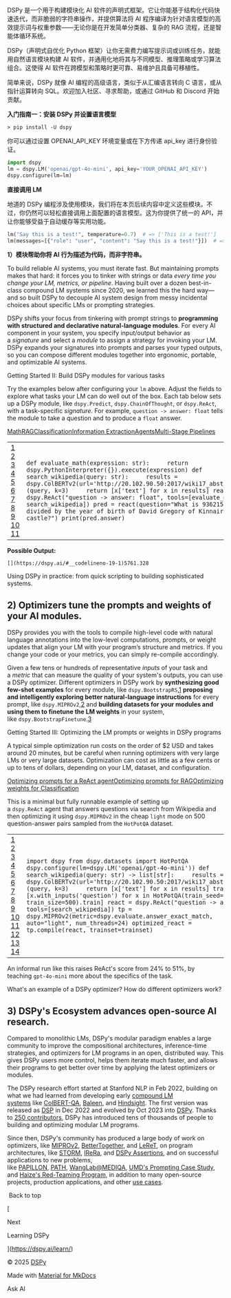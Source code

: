 
DSPy 是一个用于构建模块化 AI 软件的声明式框架。它让你能基于结构化代码快速迭代，而非脆弱的字符串操作，并提供算法将 AI 程序编译为针对语言模型的高效提示词与权重参数——无论你是在开发简单分类器、复杂的 RAG 流程，还是智能体循环系统。

DSPy（声明式自优化 Python 框架）让你无需费力编写提示词或训练任务，就能用自然语言模块构建 AI 软件，并通用化地将其与不同模型、推理策略或学习算法组合。这使得 AI 软件在跨模型和策略时更可靠、易维护且具备可移植性。

简单来说，DSPy 就像 AI 编程的高级语言，类似于从汇编语言转向 C 语言，或从指针运算转向 SQL。欢迎加入社区、寻求帮助，或通过 GitHub 和 Discord 开始贡献。

**入门指南一：安装 DSPy 并设置语言模型**

```shell
> pip install -U dspy
```

你可以通过设置 OPENAI_API_KEY 环境变量或在下方传递 api_key 进行身份验证。

```python
import dspy
lm = dspy.LM('openai/gpt-4o-mini', api_key='YOUR_OPENAI_API_KEY')
dspy.configure(lm=lm)
```

**直接调用 LM**

地道的 DSPy 编程涉及使用模块，我们将在本页后续内容中定义这些模块。不过，你仍然可以轻松直接调用上面配置的语言模型。这为你提供了统一的 API，并让你能够受益于自动缓存等实用功能。

```python
lm("Say this is a test!", temperature=0.7)  # => ['This is a test!']
lm(messages=[{"role": "user", "content": "Say this is a test!"}])  # => ['This is a test!']
```

**1）模块帮助你将 AI 行为描述为代码，而非字符串。**

To build reliable AI systems, you must iterate fast. But maintaining prompts makes that hard: it forces you to tinker with strings or data _every time you change your LM, metrics, or pipeline_. Having built over a dozen best-in-class compound LM systems since 2020, we learned this the hard way—and so built DSPy to decouple AI system design from messy incidental choices about specific LMs or prompting strategies.

DSPy shifts your focus from tinkering with prompt strings to **programming with structured and declarative natural-language modules**. For every AI component in your system, you specify input/output behavior as a _signature_ and select a _module_ to assign a strategy for invoking your LM. DSPy expands your signatures into prompts and parses your typed outputs, so you can compose different modules together into ergonomic, portable, and optimizable AI systems.

Getting Started II: Build DSPy modules for various tasks

Try the examples below after configuring your `lm` above. Adjust the fields to explore what tasks your LM can do well out of the box. Each tab below sets up a DSPy module, like `dspy.Predict`, `dspy.ChainOfThought`, or `dspy.ReAct`, with a task-specific _signature_. For example, `question -> answer: float` tells the module to take a question and to produce a `float` answer.

[Math](https://dspy.ai/#__tabbed_2_1)[RAG](https://dspy.ai/#__tabbed_2_2)[Classification](https://dspy.ai/#__tabbed_2_3)[Information Extraction](https://dspy.ai/#__tabbed_2_4)[Agents](https://dspy.ai/#__tabbed_2_5)[Multi-Stage Pipelines](https://dspy.ai/#__tabbed_2_6)

|   |   |
|---|---|
|[1](https://dspy.ai/#__codelineno-18-1)<br> [2](https://dspy.ai/#__codelineno-18-2)<br> [3](https://dspy.ai/#__codelineno-18-3)<br> [4](https://dspy.ai/#__codelineno-18-4)<br> [5](https://dspy.ai/#__codelineno-18-5)<br> [6](https://dspy.ai/#__codelineno-18-6)<br> [7](https://dspy.ai/#__codelineno-18-7)<br> [8](https://dspy.ai/#__codelineno-18-8)<br> [9](https://dspy.ai/#__codelineno-18-9)<br>[10](https://dspy.ai/#__codelineno-18-10)<br>[11](https://dspy.ai/#__codelineno-18-11)|`def evaluate_math(expression: str):     return dspy.PythonInterpreter({}).execute(expression) def search_wikipedia(query: str):     results = dspy.ColBERTv2(url='http://20.102.90.50:2017/wiki17_abstracts')(query, k=3)     return [x['text'] for x in results] react = dspy.ReAct("question -> answer: float", tools=[evaluate_math, search_wikipedia]) pred = react(question="What is 9362158 divided by the year of birth of David Gregory of Kinnairdy castle?") print(pred.answer)`|

**Possible Output:**

`[](https://dspy.ai/#__codelineno-19-1)5761.328`

Using DSPy in practice: from quick scripting to building sophisticated systems.

[](https://github.com/stanfordnlp/dspy/issues)

## 2) **Optimizers** tune the prompts and weights of your AI modules.

DSPy provides you with the tools to compile high-level code with natural language annotations into the low-level computations, prompts, or weight updates that align your LM with your program’s structure and metrics. If you change your code or your metrics, you can simply re-compile accordingly.

Given a few tens or hundreds of representative _inputs_ of your task and a _metric_ that can measure the quality of your system's outputs, you can use a DSPy optimizer. Different optimizers in DSPy work by **synthesizing good few-shot examples** for every module, like `dspy.BootstrapRS`,[1](https://arxiv.org/abs/2310.03714) **proposing and intelligently exploring better natural-language instructions** for every prompt, like `dspy.MIPROv2`,[2](https://arxiv.org/abs/2406.11695) and **building datasets for your modules and using them to finetune the LM weights** in your system, like `dspy.BootstrapFinetune`.[3](https://arxiv.org/abs/2407.10930)

Getting Started III: Optimizing the LM prompts or weights in DSPy programs

A typical simple optimization run costs on the order of $2 USD and takes around 20 minutes, but be careful when running optimizers with very large LMs or very large datasets. Optimization can cost as little as a few cents or up to tens of dollars, depending on your LM, dataset, and configuration.

[Optimizing prompts for a ReAct agent](https://dspy.ai/#__tabbed_3_1)[Optimizing prompts for RAG](https://dspy.ai/#__tabbed_3_2)[Optimizing weights for Classification](https://dspy.ai/#__tabbed_3_3)

This is a minimal but fully runnable example of setting up a `dspy.ReAct` agent that answers questions via search from Wikipedia and then optimizing it using `dspy.MIPROv2` in the cheap `light` mode on 500 question-answer pairs sampled from the `HotPotQA` dataset.

|   |   |
|---|---|
|[1](https://dspy.ai/#__codelineno-22-1)<br> [2](https://dspy.ai/#__codelineno-22-2)<br> [3](https://dspy.ai/#__codelineno-22-3)<br> [4](https://dspy.ai/#__codelineno-22-4)<br> [5](https://dspy.ai/#__codelineno-22-5)<br> [6](https://dspy.ai/#__codelineno-22-6)<br> [7](https://dspy.ai/#__codelineno-22-7)<br> [8](https://dspy.ai/#__codelineno-22-8)<br> [9](https://dspy.ai/#__codelineno-22-9)<br>[10](https://dspy.ai/#__codelineno-22-10)<br>[11](https://dspy.ai/#__codelineno-22-11)<br>[12](https://dspy.ai/#__codelineno-22-12)<br>[13](https://dspy.ai/#__codelineno-22-13)<br>[14](https://dspy.ai/#__codelineno-22-14)|`import dspy from dspy.datasets import HotPotQA dspy.configure(lm=dspy.LM('openai/gpt-4o-mini')) def search_wikipedia(query: str) -> list[str]:     results = dspy.ColBERTv2(url='http://20.102.90.50:2017/wiki17_abstracts')(query, k=3)     return [x['text'] for x in results] trainset = [x.with_inputs('question') for x in HotPotQA(train_seed=2024, train_size=500).train] react = dspy.ReAct("question -> answer", tools=[search_wikipedia]) tp = dspy.MIPROv2(metric=dspy.evaluate.answer_exact_match, auto="light", num_threads=24) optimized_react = tp.compile(react, trainset=trainset)`|

An informal run like this raises ReAct's score from 24% to 51%, by teaching `gpt-4o-mini` more about the specifics of the task.

What's an example of a DSPy optimizer? How do different optimizers work?

## 3) **DSPy's Ecosystem** advances open-source AI research.

Compared to monolithic LMs, DSPy's modular paradigm enables a large community to improve the compositional architectures, inference-time strategies, and optimizers for LM programs in an open, distributed way. This gives DSPy users more control, helps them iterate much faster, and allows their programs to get better over time by applying the latest optimizers or modules.

The DSPy research effort started at Stanford NLP in Feb 2022, building on what we had learned from developing early [compound LM systems](https://bair.berkeley.edu/blog/2024/02/18/compound-ai-systems/) like [ColBERT-QA](https://arxiv.org/abs/2007.00814), [Baleen](https://arxiv.org/abs/2101.00436), and [Hindsight](https://arxiv.org/abs/2110.07752). The first version was released as [DSP](https://arxiv.org/abs/2212.14024) in Dec 2022 and evolved by Oct 2023 into [DSPy](https://arxiv.org/abs/2310.03714). Thanks to [250 contributors](https://github.com/stanfordnlp/dspy/graphs/contributors), DSPy has introduced tens of thousands of people to building and optimizing modular LM programs.

Since then, DSPy's community has produced a large body of work on optimizers, like [MIPROv2](https://arxiv.org/abs/2406.11695), [BetterTogether](https://arxiv.org/abs/2407.10930), and [LeReT](https://arxiv.org/abs/2410.23214), on program architectures, like [STORM](https://arxiv.org/abs/2402.14207), [IReRa](https://arxiv.org/abs/2401.12178), and [DSPy Assertions](https://arxiv.org/abs/2312.13382), and on successful applications to new problems, like [PAPILLON](https://arxiv.org/abs/2410.17127), [PATH](https://arxiv.org/abs/2406.11706), [WangLab@MEDIQA](https://arxiv.org/abs/2404.14544), [UMD's Prompting Case Study](https://arxiv.org/abs/2406.06608), and [Haize's Red-Teaming Program](https://blog.haizelabs.com/posts/dspy/), in addition to many open-source projects, production applications, and other [use cases](https://dspy.ai/community/use-cases).

 Back to top

[

Next

Learning DSPy

](https://dspy.ai/learn/)

© 2025 [DSPy](https://github.com/stanfordnlp)

Made with [Material for MkDocs](https://squidfunk.github.io/mkdocs-material/)

[](https://github.com/stanfordnlp/dspy "github.com")[](https://discord.gg/XCGy2WDCQB "discord.gg")

Ask AI
